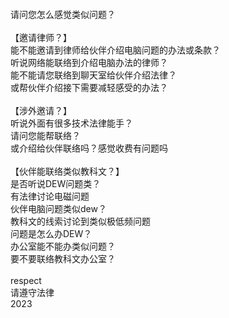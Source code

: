<br>
<br>
<br>
<br>
请问您怎么感觉类似问题？<br>
<br>
【邀请律师？】<br>
能不能邀请到律师给伙伴介绍电脑问题的办法或条款？<br>
听说网络能联络到介绍电脑办法的律师？<br>
能不能请您联络到聊天室给伙伴介绍法律？<br>
或帮伙伴介绍接下需要减轻感受的办法？<br>
<br>
【涉外邀请？】<br>
听说外面有很多技术法律能手？<br>
请问您能帮联络？<br>
或介绍给伙伴联络吗？感觉收费有问题吗<br>
<br>
【伙伴能联络类似教科文？】<br>
是否听说DEW问题类？<br>
有法律讨论电磁问题<br>
伙伴电脑问题类似dew？<br>
教科文的线索讨论到类似极低频问题<br>
问题是怎么办DEW？<br>
办公室能不能办类似问题？<br>
要不要联络教科文办公室？<br>
<br>
respect<br>
请遵守法律<br>
2023<br>
<br>
<br>
<br>
<br>
<br>
<br>
<br>










